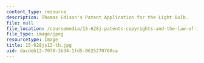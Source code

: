 ```yaml
---
content_type: resource
description: Thomas Edison's Patent Application for the Light Bulb.
file: null
file_location: /coursemedia/15-628j-patents-copyrights-and-the-law-of-intellectual-property-spring-2013/dacdeb1270783b341fd50625270760ca_15-628js13-th.jpg
file_type: image/jpeg
resourcetype: Image
title: 15-628js13-th.jpg
uid: dacdeb12-7078-3b34-1fd5-0625270760ca
---
```


